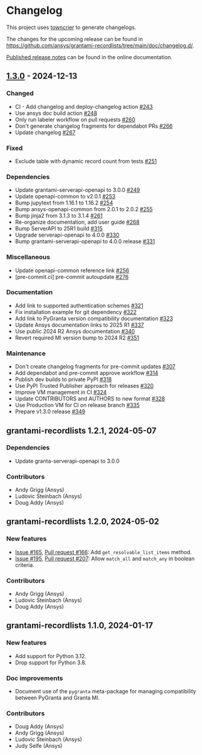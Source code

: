 # Changelog

This project uses [towncrier](https://towncrier.readthedocs.io/) to generate changelogs. 

The changes for the upcoming release can be found in
<https://github.com/ansys/grantami-recordlists/tree/main/doc/changelog.d/>.

[Published release notes](https://recordlists.grantami.docs.pyansys.com/version/stable/changelog.html) can be found in the online documentation.


## [1.3.0](https://github.com/ansys/grantami-recordlists/releases/tag/v1.3.0) - 2024-12-13


### Changed

- CI - Add changelog and deploy-changelog action [#243](https://github.com/ansys/grantami-recordlists/pull/243)
- Use ansys doc build action [#248](https://github.com/ansys/grantami-recordlists/pull/248)
- Only run labeler workflow on pull requests [#260](https://github.com/ansys/grantami-recordlists/pull/260)
- Don't generate changelog fragments for dependabot PRs [#266](https://github.com/ansys/grantami-recordlists/pull/266)
- Update changelog [#267](https://github.com/ansys/grantami-recordlists/pull/267)


### Fixed

- Exclude table with dynamic record count from tests [#251](https://github.com/ansys/grantami-recordlists/pull/251)


### Dependencies

- Update grantami-serverapi-openapi to 3.0.0 [#249](https://github.com/ansys/grantami-recordlists/pull/249)
- Update openapi-common to v2.0.1 [#253](https://github.com/ansys/grantami-recordlists/pull/253)
- Bump jupytext from 1.16.1 to 1.16.2 [#254](https://github.com/ansys/grantami-recordlists/pull/254)
- Bump ansys-openapi-common from 2.0.1 to 2.0.2 [#255](https://github.com/ansys/grantami-recordlists/pull/255)
- Bump jinja2 from 3.1.3 to 3.1.4 [#261](https://github.com/ansys/grantami-recordlists/pull/261)
- Re-organize documentation, add user guide [#268](https://github.com/ansys/grantami-recordlists/pull/268)
- Bump ServerAPI to 25R1 build [#315](https://github.com/ansys/grantami-recordlists/pull/315)
- Upgrade serverapi-openapi to 4.0.0 [#330](https://github.com/ansys/grantami-recordlists/pull/330)
- Bump grantami-serverapi-openapi to 4.0.0 release [#331](https://github.com/ansys/grantami-recordlists/pull/331)


### Miscellaneous

- Update openapi-common reference link [#256](https://github.com/ansys/grantami-recordlists/pull/256)
- [pre-commit.ci] pre-commit autoupdate [#276](https://github.com/ansys/grantami-recordlists/pull/276)


### Documentation

- Add link to supported authentication schemes [#321](https://github.com/ansys/grantami-recordlists/pull/321)
- Fix installation example for git dependency [#322](https://github.com/ansys/grantami-recordlists/pull/322)
- Add link to PyGranta version compatibility documentation [#323](https://github.com/ansys/grantami-recordlists/pull/323)
- Update Ansys documentation links to 2025 R1 [#337](https://github.com/ansys/grantami-recordlists/pull/337)
- Use public 2024 R2 Ansys documentation [#340](https://github.com/ansys/grantami-recordlists/pull/340)
- Revert required MI version bump to 2024 R2 [#351](https://github.com/ansys/grantami-recordlists/pull/351)


### Maintenance

- Don't create changelog fragments for pre-commit updates [#307](https://github.com/ansys/grantami-recordlists/pull/307)
- Add dependabot and pre-commit approve workflow [#314](https://github.com/ansys/grantami-recordlists/pull/314)
- Publish dev builds to private PyPI [#318](https://github.com/ansys/grantami-recordlists/pull/318)
- Use PyPI Trusted Publisher approach for releases [#320](https://github.com/ansys/grantami-recordlists/pull/320)
- Improve VM management in CI [#324](https://github.com/ansys/grantami-recordlists/pull/324)
- Update CONTRIBUTORS and AUTHORS to new format [#328](https://github.com/ansys/grantami-recordlists/pull/328)
- Use Production VM for CI on release branch [#335](https://github.com/ansys/grantami-recordlists/pull/335)
- Prepare v1.3.0 release [#349](https://github.com/ansys/grantami-recordlists/pull/349)

## grantami-recordlists 1.2.1, 2024-05-07

### Dependencies

* Update granta-serverapi-openapi to 3.0.0

### Contributors

* Andy Grigg (Ansys)
* Ludovic Steinbach (Ansys)
* Doug Addy (Ansys)


## grantami-recordlists 1.2.0, 2024-05-02

### New features

* [Issue #165](https://github.com/ansys/grantami-recordlists/issues/165),
  [Pull request #166](https://github.com/ansys/grantami-recordlists/pull/166): Add `get_resolvable_list_items` method.
* [Issue #195](https://github.com/ansys/grantami-recordlists/issues/195),
  [Pull request #207](https://github.com/ansys/grantami-recordlists/pull/207): Allow `match_all` and `match_any` in boolean criteria.

### Contributors

* Andy Grigg (Ansys)
* Ludovic Steinbach (Ansys)
* Doug Addy (Ansys)

## grantami-recordlists 1.1.0, 2024-01-17

### New features

* Add support for Python 3.12.
* Drop support for Python 3.8.

### Doc improvements

* Document use of the `pygranta` meta-package for managing compatibility between PyGranta and
  Granta MI.

### Contributors

* Doug Addy (Ansys)
* Andy Grigg (Ansys)
* Ludovic Steinbach (Ansys)
* Judy Selfe (Ansys)
